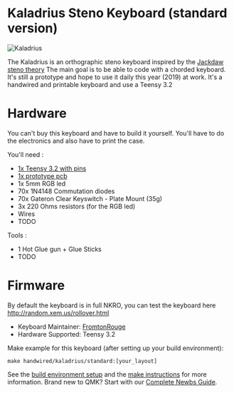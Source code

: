 # Kaladrius Steno Keyboard (standard version)

![Kaladrius](https://i.imgur.com/hgo1kl6.jpg)

The Kaladrius is an orthographic steno keyboard inspired by the [Jackdaw steno theory](https://sites.google.com/site/ploverdoc/jackdaw)
The main goal is to be able to code with a chorded keyboard. It's still a prototype and hope to use it daily this year (2019) at work.
It's a handwired and printable keyboard and use a Teensy 3.2

# Hardware

You can't buy this keyboard and have to build it yourself. You'll have to do the electronics and also have to print the case.

You'll need : 

- [1x Teensy 3.2 with pins](https://www.pjrc.com/store/teensy32_pins.html)
- [1x prototype pcb](https://www.amazon.com/ELEGOO-Prototype-Soldering-Compatible-Arduino/dp/B072Z7Y19F)
- 1x 5mm RGB led
- 70x 1N4148 Commutation diodes
- 70x Gateron Clear Keyswitch - Plate Mount (35g)
- 3x 220 Ohms resistors (for the RGB led)
- Wires
- TODO

Tools :

- 1 Hot Glue gun + Glue Sticks
- TODO

# Firmware

By default the keyboard is in full NKRO, you can test the keyboard here http://random.xem.us/rollover.html

- Keyboard Maintainer: [FromtonRouge](https://github.com/FromtonRouge)
- Hardware Supported: Teensy 3.2

Make example for this keyboard (after setting up your build environment):

    make handwired/kaladrius/standard:[your_layout]

See the [build environment setup](https://docs.qmk.fm/#/getting_started_build_tools) and the [make instructions](https://docs.qmk.fm/#/getting_started_make_guide) for more information. Brand new to QMK? Start with our [Complete Newbs Guide](https://docs.qmk.fm/#/newbs).

